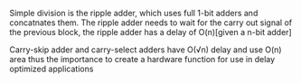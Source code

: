 
Simple division is the ripple adder, which uses full 1-bit adders and concatnates them. The ripple adder needs to
wait for the carry out signal of the previous block, the ripple adder has a delay of O(n)[given a n-bit adder]


Carry-skip adder and carry-select adders have O(√n) delay and use O(n) area thus the importance to create a
hardware function for use in delay optimized applications


